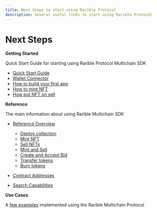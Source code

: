 ```yaml
---
title: Next Steps to start using Rarible Protocol
description: Several useful links to start using Rarible Protocol
---
```


# Next Steps

**Getting Started**

Quick Start Guide for starting using Rarible Protocol Multichain SDK

* [Quick Start Guide](../getting-started/quick-start.md)
* [Wallet Connector]()
* [How to build your first app]()
* [How to mint NFT]()
* [How put NFT on sell]()

**Reference**

The main information about using Rarible Multichain SDK

* [Reference Overview](../reference/reference-overview.md)

    * [Deploy collection](../reference/deploy-collection.md)
    * [Mint NFT](../reference/mint.md)
    * [Sell NFTs](../reference/order.md)
    * [Mint and Sell](../reference/mint-and-sell.md)
    * [Create and Accept Bid](../reference/bid.md)
    * [Transfer tokens](../reference/transfer.md)
    * [Burn tokens](../reference/burn.md)

* [Contract Addresses](../reference/contract-addresses.md)
* [Search Capabilities](../reference/search-capabilities.md)

**Use Cases**

A [few examples](../use-cases/use-cases-overview.md) implemented using the Rarible Multichain Protocol